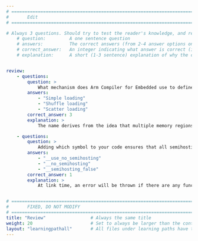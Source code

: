 ```yaml
---
# ================================================================================
#       Edit
# ================================================================================

# Always 3 questions. Should try to test the reader's knowledge, and reinforce the key points you want them to remember.
    # question:         A one sentence question
    # answers:          The correct answers (from 2-4 answer options only). Should be surrounded by quotes.
    # correct_answer:   An integer indicating what answer is correct (index starts from 0)
    # explanation:      A short (1-3 sentence) explanation of why the correct answer is correct. Can add aditional context if desired


review:
    - questions:
        question: >
            What mechanism does Arm Compiler for Embedded use to define the target memory map?
        answers:
            - "Simple loading"
            - "Shuffle loading"
            - "Scatter loading"
        correct_answer: 3
        explanation: >
            The name derives from the idea that multiple memory regions are _scattered_ in the memory map at load and execution time.

    - questions:
        question: >
            Adding which symbol to your code ensures that all semihosting calls have been removed?
        answers:
            - "__use_no_semihosting"
            - "__no_semihosting"
            - "__semihosting_false"
        correct_answer: 1
        explanation: >
            At link time, an error will be thrown if there are any functions using semihosting.


# ================================================================================
#       FIXED, DO NOT MODIFY
# ================================================================================
title: "Review"                 # Always the same title
weight: 20                      # Set to always be larger than the content in this path
layout: "learningpathall"       # All files under learning paths have this same wrapper
---
```

